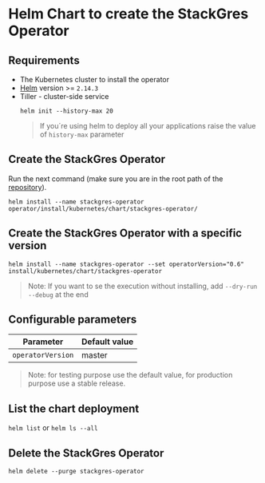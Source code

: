# Helm Chart to create the StackGres Operator

## Requirements
- The Kubernetes cluster to install the operator
- [Helm](https://helm.sh/docs/using_helm/#installing-helm) version >= `2.14.3`
- Tiller - cluster-side service
  ```
  helm init --history-max 20
  ```
  > If you´re using helm to deploy all your applications raise the value of `history-max` parameter

## Create the StackGres Operator

Run the next command (make sure you are in the root path of the [repository](https://gitlab.com/stackgres/stackgres)).

`helm install --name stackgres-operator operator/install/kubernetes/chart/stackgres-operator/`

## Create the StackGres Operator with a specific version

`helm install --name stackgres-operator --set operatorVersion="0.6"  install/kubernetes/chart/stackgres-operator`

> Note: If you want to se the execution without installing, add `--dry-run --debug` at the end

## Configurable parameters

| Parameter | Default value |
|-----------|---------------|
| `operatorVersion` | master |

> Note: for testing purpose use the default value, for production purpose use a stable release. 


## List the chart deployment 
`helm list` or `helm ls --all`

## Delete the StackGres Operator

`helm delete --purge stackgres-operator`








